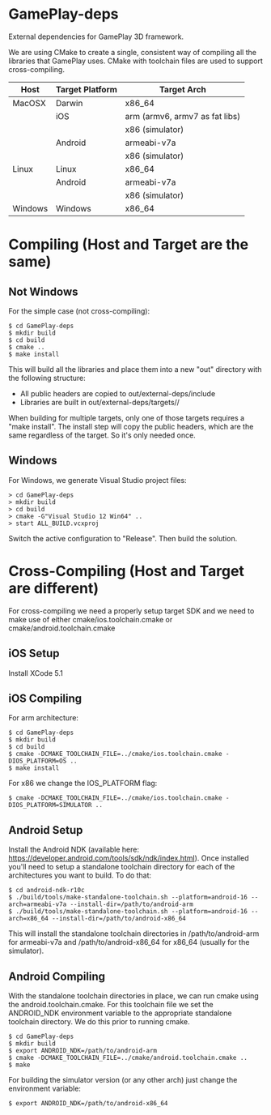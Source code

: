 GamePlay-deps
=============

External dependencies for GamePlay 3D framework.

We are using CMake to create a single, consistent way of compiling all the
libraries that GamePlay uses.  CMake with toolchain files are used to support
cross-compiling.

| Host     | Target Platform             | Target Arch                   |
|----------|-----------------------------|-------------------------------|
| MacOSX   | Darwin                      | x86_64                        |
|          | iOS                         | arm (armv6, armv7 as fat libs)|
|          |                             | x86 (simulator)               |
|          | Android                     | armeabi-v7a                   |
|          |                             | x86 (simulator)               |
| Linux    | Linux                       | x86_64                        |
|          | Android                     | armeabi-v7a                   |
|          |                             | x86 (simulator)               |
| Windows  | Windows                     | x86_64                        |


# Compiling (Host and Target are the same)

## Not Windows

For the simple case (not cross-compiling):

```
$ cd GamePlay-deps
$ mkdir build
$ cd build
$ cmake ..
$ make install
```

This will build all the libraries and place them into a new "out" directory
with the following structure:

* All public headers are copied to out/external-deps/include
* Libraries are built in out/external-deps/targets/<target platform>/<target arch>

When building for multiple targets, only one of those targets requires a "make
install".  The install step will copy the public headers, which are the same
regardless of the target.  So it's only needed once.

## Windows

For Windows, we generate Visual Studio project files:

```
> cd GamePlay-deps
> mkdir build
> cd build
> cmake -G"Visual Studio 12 Win64" ..
> start ALL_BUILD.vcxproj
```

Switch the active configuration to "Release".  Then build the solution.

# Cross-Compiling (Host and Target are different)

For cross-compiling we need a properly setup target SDK and we need to make use
of either cmake/ios.toolchain.cmake or cmake/android.toolchain.cmake

## iOS Setup

Install XCode 5.1

## iOS Compiling

For arm architecture:

```
$ cd GamePlay-deps
$ mkdir build
$ cd build
$ cmake -DCMAKE_TOOLCHAIN_FILE=../cmake/ios.toolchain.cmake -DIOS_PLATFORM=OS ..
$ make install
```

For x86 we change the IOS_PLATFORM flag:

` $ cmake -DCMAKE_TOOLCHAIN_FILE=../cmake/ios.toolchain.cmake -DIOS_PLATFORM=SIMULATOR .. `

## Android Setup

Install the Android NDK (available here:
https://developer.android.com/tools/sdk/ndk/index.html).  Once installed you'll
need to setup a standalone toolchain directory for each of the architectures
you want to build.  To do that:

```
$ cd android-ndk-r10c
$ ./build/tools/make-standalone-toolchain.sh --platform=android-16 --arch=armeabi-v7a --install-dir=/path/to/android-arm
$ ./build/tools/make-standalone-toolchain.sh --platform=android-16 --arch=x86_64 --install-dir=/path/to/android-x86_64
```

This will install the standalone toolchain directories in /path/to/android-arm
for armeabi-v7a and /path/to/android-x86_64 for x86_64 (usually for the
simulator).

## Android Compiling

With the standalone toolchain directories in place, we can run cmake using the
android.toolchain.cmake.  For this toolchain file we set the ANDROID_NDK
environment variable to the appropriate standalone toolchain directory.  We do
this prior to running cmake.

```
$ cd GamePlay-deps
$ mkdir build
$ export ANDROID_NDK=/path/to/android-arm
$ cmake -DCMAKE_TOOLCHAIN_FILE=../cmake/android.toolchain.cmake ..
$ make
```

For building the simulator version (or any other arch) just change the
environment variable:

` $ export ANDROID_NDK=/path/to/android-x86_64 `
